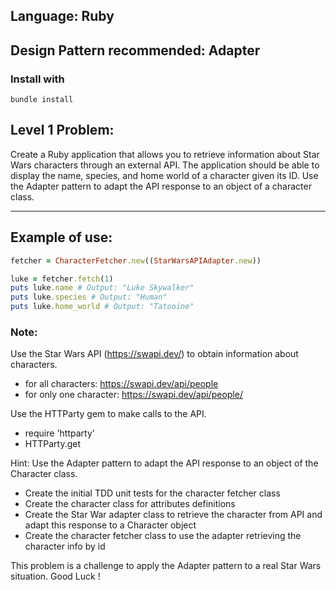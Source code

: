 ##  Language: Ruby
##  Design Pattern recommended: Adapter

###  Install with

```shell
bundle install
```
## Level 1 Problem:

Create a Ruby application that allows you to retrieve information about Star Wars characters through an external API. The application should be able to display the name, species, and home world of a character given its ID. Use the Adapter pattern to adapt the API response to an object of a character class.

----
##  Example of use:

```ruby
fetcher = CharacterFetcher.new((StarWarsAPIAdapter.new))

luke = fetcher.fetch(1)
puts luke.name # Output: "Luke Skywalker"
puts luke.species # Output: "Human"
puts luke.home_world # Output: "Tatooine"
```

###  Note:

Use the Star Wars API (https://swapi.dev/) to obtain information about characters.
-  for all characters: https://swapi.dev/api/people
-  for only one character: https://swapi.dev/api/people/<id>

Use the HTTParty gem to make calls to the API.
-  require 'httparty'
-  HTTParty.get

Hint: Use the Adapter pattern to adapt the API response to an object of the Character class.
-  Create the initial TDD unit tests for the character fetcher class
-  Create the character class for attributes definitions
-  Create the Star War adapter class to retrieve the character from API and adapt this response to a Character object
-  Create the character fetcher class to use the adapter retrieving the character info by id

This problem is a challenge to apply the Adapter pattern to a real Star Wars situation. Good Luck !
